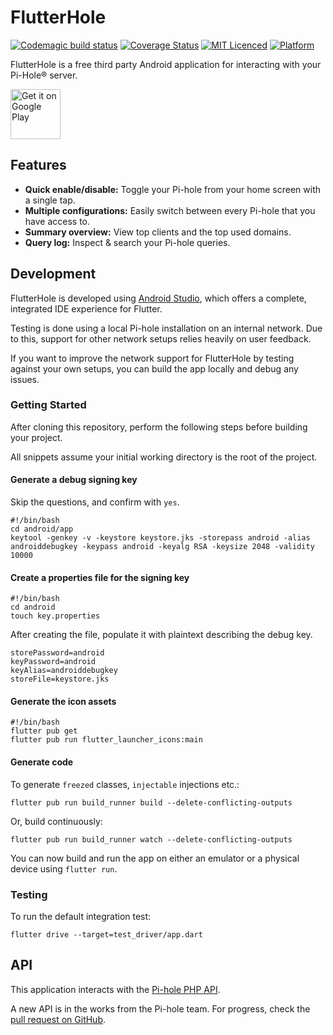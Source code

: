 
# FlutterHole #

[![Codemagic build status](https://api.codemagic.io/apps/5c659ea9c49a5000198d45f9/5eca30b4261f343c0e2417c4/status_badge.svg)](https://codemagic.io/apps/5c659ea9c49a5000198d45f9/5eca30b4261f343c0e2417c4/latest_build)
[![Coverage Status](https://coveralls.io/repos/github/sterrenburg/flutterhole/badge.svg?branch=master)](https://coveralls.io/github/sterrenburg/flutterhole?branch=master)
[![MIT Licenced](https://img.shields.io/badge/License-MIT-blue.svg)](https://opensource.org/licenses/MIT)
[![Platform](https://img.shields.io/badge/Platform-Flutter-yellow.svg)](https://flutter.io)

FlutterHole is a free third party Android application for interacting with your Pi-Hole® server.    

 [<img src="https://play.google.com/intl/en_us/badges/images/generic/en_badge_web_generic.png"    
      alt="Get it on Google Play"    
      height="80">](https://play.google.com/store/apps/details?id=sterrenburg.github.flutterhole)    
## Features ##
- **Quick enable/disable:** Toggle your Pi-hole from your home screen with a single tap.
- **Multiple configurations:** Easily switch between every Pi-hole that you have access to.
- **Summary overview:** View top clients and the top used domains.
- **Query log:** Inspect & search your Pi-hole queries.

## Development ##
FlutterHole is developed using [Android Studio](https://developer.android.com/studio), which offers a complete, integrated IDE experience for Flutter.

Testing is done using a local Pi-hole installation on an internal network. Due to this, support for other network setups relies heavily on user feedback.

If you want to improve the network support for FlutterHole by testing against your own setups, you can build the app locally and debug any issues.

### Getting Started ###
After cloning this repository, perform the following steps before building your project.

All snippets assume your initial working directory is the root of the project.

#### Generate a debug signing key ####

Skip the questions, and confirm with `yes`.
```shell script
#!/bin/bash
cd android/app
keytool -genkey -v -keystore keystore.jks -storepass android -alias androiddebugkey -keypass android -keyalg RSA -keysize 2048 -validity 10000
```

#### Create a properties file for the signing key ####
```shell script
#!/bin/bash
cd android
touch key.properties
```

After creating the file, populate it with plaintext describing the debug key.

```
storePassword=android
keyPassword=android
keyAlias=androiddebugkey
storeFile=keystore.jks
```

#### Generate the icon assets ####
```shell script
#!/bin/bash
flutter pub get
flutter pub run flutter_launcher_icons:main
```

#### Generate code ####

To generate `freezed` classes, `injectable` injections etc.:

```shell script
flutter pub run build_runner build --delete-conflicting-outputs  
```

Or, build continuously:

```shell script
flutter pub run build_runner watch --delete-conflicting-outputs  
```

You can now build and run the app on either an emulator or a physical device using `flutter run`.

### Testing ###

To run the default integration test:

```shell script
flutter drive --target=test_driver/app.dart
```

## API ##
This application interacts with the [Pi-hole PHP API](https://discourse.pi-hole.net/t/pi-hole-api/1863).

A new API is in the works from the Pi-hole team. For progress, check the [pull request on GitHub](https://github.com/pi-hole/FTL/pull/659).